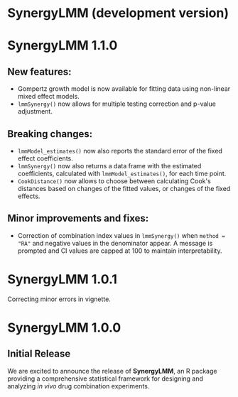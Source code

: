 # SynergyLMM (development version)

# SynergyLMM 1.1.0

## New features:

* Gompertz growth model is now available for fitting data using non-linear mixed 
effect models.
* `lmmSynergy()` now allows for multiple testing correction and p-value 
adjustment.

## Breaking changes:

* `lmmModel_estimates()` now also reports the standard error of the 
fixed effect coefficients.
* `lmmSynergy()` now also returns a data frame with the estimated coefficients, 
calculated with `lmmModel_estimates()`, for each time point.
* `CookDistance()` now allows to choose between calculating Cook's distances 
based on changes of the fitted values, or changes of the fixed effects.

## Minor improvements and fixes:

* Correction of combination index values in `lmmSynergy()` when `method = "RA"` 
and negative values in the denominator appear. A message is prompted
and CI values are capped at 100 to maintain interpretability. 

# SynergyLMM 1.0.1

Correcting minor errors in vignette.

# SynergyLMM 1.0.0

## Initial Release
We are excited to announce the release of **SynergyLMM**, an R package providing a comprehensive statistical framework for designing and analyzing _in vivo_ drug combination experiments.

